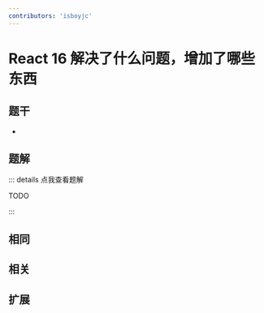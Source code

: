 ```yaml
---
contributors: 'isboyjc'
---
```


# React 16 解决了什么问题，增加了哪些东西

## 题干

- 



## 题解

::: details 点我查看题解

  TODO

:::



## 相同


## 相关


## 扩展

